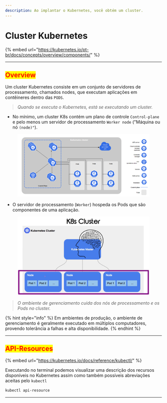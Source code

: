 ```yaml
---
description: Ao implantar o Kubernetes, você obtém um cluster.
---
```


# Cluster Kubernetes

{% embed url="https://kubernetes.io/pt-br/docs/concepts/overview/components/" %}

***

## <mark style="color:red;">Overview</mark>

Um cluster Kubernetes consiste em um conjunto de servidores de processamento, chamados nodes, que executam aplicações em contêineres  dentro das `PODS`. &#x20;

> _Quando se executa o Kubernetes, está se executando um cluster._&#x20;

* No mínimo, um cluster K8s contém um plano de controle `Control-plane` e pelo menos um servidor de processamento `Worker node` ("Máquina ou nó `(node)"`).

<figure><img src="../.gitbook/assets/image (51).png" alt=""><figcaption></figcaption></figure>

* O servidor de processamento (`Worker`) hospeda os Pods que são componentes de uma aplicação.

<figure><img src="../.gitbook/assets/image (59).png" alt=""><figcaption></figcaption></figure>

> _O ambiente de gerenciamento cuida dos nós de processamento e os Pods no cluster._&#x20;

{% hint style="info" %}
Em ambientes de produção, o ambiente de gerenciamento é geralmente executado em múltiplos computadores, provendo tolerância a falhas e alta disponibilidade.
{% endhint %}

***

## <mark style="color:red;">API-Resources</mark>

{% embed url="https://kubernetes.io/docs/reference/kubectl/" %}

Executando no terminal podemos visualizar uma descrição dos recursos disponíveis no Kubernetes assim como também possíveis abreviações aceitas pelo `kubectl`

```bash
kubectl api-resource
```

***
